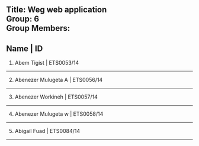 Title: Weg web application <br>
Group: 6  <br>
Group Members: <br>
--------------------------------------------------------
Name                         |          ID
--------------------------------------------------------
1. Abem Tigist               |          ETS0053/14
--------------------------------------------------------
2. Abenezer Mulugeta A       |          ETS0056/14
--------------------------------------------------------
3. Abenezer Workineh         |          ETS0057/14
--------------------------------------------------------
4. Abenezer Mulugeta w       |          ETS0058/14
--------------------------------------------------------
5. Abigail Fuad              |          ETS0084/14
--------------------------------------------------------
   
